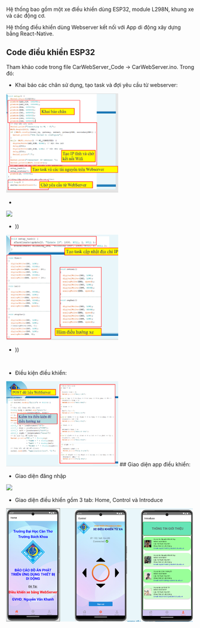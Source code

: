 Hệ thống bao gồm một xe điều khiển dùng ESP32, module L298N, khung xe và các động cơ.

Hệ thống điều khiển dùng Webserver kết nối với App di động xây dựng bằng React-Native.
## Code điều khiển ESP32
Tham khảo code trong file CarWebServer_Code -> CarWebServer.ino.
Trong đó:
- Khai báo các chân sử dụng, tạo task và đợi yêu cầu từ webserver:
<img src = "https://github.com/ngkduy/Car-Control-Webserver/blob/master/Giao%20di%E1%BB%87n/Khai%20b%C3%A1o.png" width = 300/>

- 
<img src = "https://github.com/ngkduy/Car-Control-Webserver/blob/master/Giao%20di%E1%BB%87n/Post%20Webserver.png" width = 300/>

- ))
<img src = "https://github.com/ngkduy/Car-Control-Webserver/blob/master/Giao%20di%E1%BB%87n/%C4%90i%E1%BB%81u%20khi%E1%BB%83n.png" width = 300/>

- ))
<img src = "" width = 300/>

- Điều kiện điều khiển:
<img src = "https://github.com/ngkduy/Car-Control-Webserver/blob/master/Giao%20di%E1%BB%87n/%C4%90i%E1%BB%81u%20ki%E1%BB%87n.png" width = 300/>
## Giao diện app điều khiển:

* Giao diện đăng nhập
<img src = "https://github.com/ngkduy/Car-Control-Webserver/blob/master/Giao%20di%E1%BB%87n/Sign%20in.png" width = 200/>

*  Giao diện điều khiển gồm 3 tab: Home, Control và Introduce
<img src = "https://github.com/ngkduy/Car-Control-Webserver/blob/master/Giao%20di%E1%BB%87n/Giao%20di%E1%BB%87n%20%C4%91i%E1%BB%81u%20khi%E1%BB%83n.png" width = 500\>

